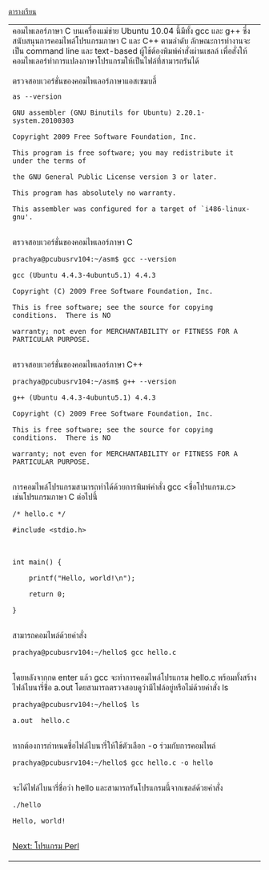 <a href='https://code.google.com/p/system-programming-cs3402-at-crma/wiki/CourseSchedule2555_2#ตารางเรียน_๒๕๕๕/๒'>ตารางเรียน</a>
<table width='500'>
<td>
คอมไพเลอร์ภาษา C บนเครื่องแม่ข่าย Ubuntu 10.04 นี้มีทั้ง gcc และ g++ ซึ่งสนับสนุนการคอมไพล์โปรแกรมภาษา C และ C++ ตามลำดับ ลักษณะการทำงานจะเป็น command line และ text-based ผู้ใช้ต้องพิมพ์คำสั่งผ่านเชลล์ เพื่อสั่งให้คอมไพเลอร์ทำการแปลงภาษาโปรแกรมให้เป็นไฟล์ที่สามารถรันได้<br>
<br>
ตรวจสอบเวอร์ชั่นของคอมไพเลอร์ภาษาแอสเซมบลี้<br>
<pre><code>as --version<br>
GNU assembler (GNU Binutils for Ubuntu) 2.20.1-system.20100303<br>
Copyright 2009 Free Software Foundation, Inc.<br>
This program is free software; you may redistribute it under the terms of<br>
the GNU General Public License version 3 or later.<br>
This program has absolutely no warranty.<br>
This assembler was configured for a target of `i486-linux-gnu'.<br>
</code></pre>

ตรวจสอบเวอร์ชั่นของคอมไพเลอร์ภาษา C<br>
<pre><code>prachya@pcubusrv104:~/asm$ gcc --version<br>
gcc (Ubuntu 4.4.3-4ubuntu5.1) 4.4.3<br>
Copyright (C) 2009 Free Software Foundation, Inc.<br>
This is free software; see the source for copying conditions.  There is NO<br>
warranty; not even for MERCHANTABILITY or FITNESS FOR A PARTICULAR PURPOSE.<br>
</code></pre>

ตรวจสอบเวอร์ชั่นของคอมไพเลอร์ภาษา C++<br>
<pre><code>prachya@pcubusrv104:~/asm$ g++ --version<br>
g++ (Ubuntu 4.4.3-4ubuntu5.1) 4.4.3<br>
Copyright (C) 2009 Free Software Foundation, Inc.<br>
This is free software; see the source for copying conditions.  There is NO<br>
warranty; not even for MERCHANTABILITY or FITNESS FOR A PARTICULAR PURPOSE.<br>
</code></pre>

การคอมไพล์โปรแกรมสามารถทำได้ด้วยการพิมพ์คำสั่ง gcc <ชื่อโปรแกรม.c><br>
เช่นโปรแกรมภาษา C ต่อไปนี้<br>
<pre><code>/* hello.c */<br>
#include &lt;stdio.h&gt;<br>
 <br>
int main() {<br>
    printf("Hello, world!\n");<br>
    return 0;<br>
}<br>
</code></pre>

สามารถคอมไพล์ด้วยคำสั่ง<br>
<pre><code>prachya@pcubusrv104:~/hello$ gcc hello.c<br>
</code></pre>
โดยหลังจากกด enter แล้ว gcc จะทำการคอมไพล์โปรแกรม hello.c พร้อมทั้งสร้างไฟล์ไบนารี่ชื่อ a.out โดยสามารถตรวจสอบดูว่ามีไฟล์อยู่หรือไม่ด้วยคำสั่ง ls<br>
<pre><code>prachya@pcubusrv104:~/hello$ ls<br>
a.out  hello.c<br>
</code></pre>
หากต้องการกำหนดชื่อไฟล์ไบนารี่ให้ใช้ตัวเลือก -o ร่วมกับการคอมไพล์<br>
<pre><code>prachya@pcubusrv104:~/hello$ gcc hello.c -o hello<br>
</code></pre>
จะได้ไฟล์ไบนารี่ชื่อว่า hello และสามารถรันโปรแกรมนี้จากเชลล์ด้วยคำสั่ง<br>
<pre><code>./hello<br>
Hello, world!<br>
</code></pre>

<a href='usingPerl.md'>Next: โปรแกรม Perl</a>
